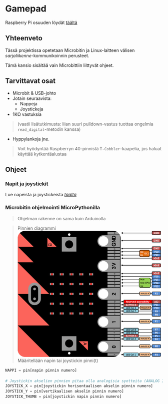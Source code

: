 # Gamepad
Raspberry Pi osuuden löydät [täältä](https://github.com/Pohjois-Tapiolan-lukio/raspberry_pi-projects/tree/master/projects/gamepad#python-sarjaliikennekuuntelija)

## Yhteenveto
Tässä projektissa opetetaan Microbitin ja Linux-laitteen välisen
_sarjaliikenne_-kommunikoinnin perusteet.

Tämä kansio sisältää vain Microbittiin liittyvät ohjeet.

## Tarvittavat osat
- Microbit & USB-johto
- Jotain seuraavista:
    - Nappeja
    - Joystickeja
- 1KΩ vastuksia
> (vaatii lisätutkimusta: liian suuri pulldown-vastus tuottaa ongelmia
> `read_digital`-metodin kanssa)
- Hyppylankoja jne.
> Voit hyödyntää Raspberryn 40-pinnistä `T-Cobbler`-kaapelia, jos haluat
> käyttää kytkentäalustaa

## Ohjeet

### Napit ja joystickit
Lue napeista ja joystickeista [<i>täältä</i>](https://github.com/Pohjois-Tapiolan-lukio/arduino-projects/tree/master/gamepad#ohjeet)

### Microbitin ohjelmointi MicroPythonilla
> Ohjelman rakenne on sama kuin Arduinolla

> Pinnien diagrammi
![](microbitpinout.png)
Määritellään napin tai joystickin pinni(t)
```python
NAPPI = pin[napin pinnin numero]

# Joystickin akselien pinnien pitaa olla analogisia syotteita (ANALOG IN)
JOYSTICK_X = pin[joystickin horisontaalisen akselin pinnin numero]
JOYSTICK_Y = pin[vertikaalisen akselin pinnin numero]
JOYSTICK_THUMB = pin[joystickin napin pinnin numero]
```
